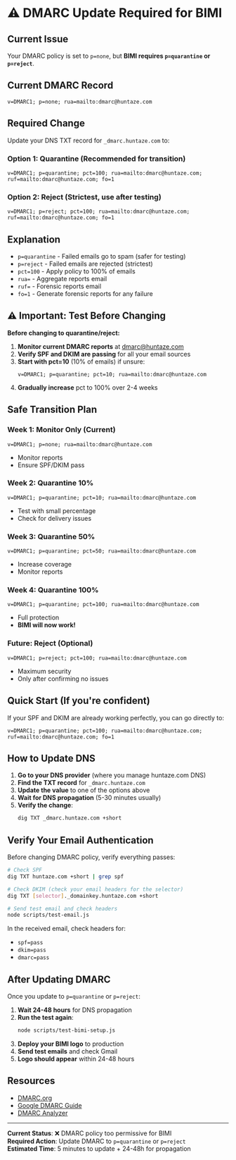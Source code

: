 # ⚠️ DMARC Update Required for BIMI

## Current Issue

Your DMARC policy is set to `p=none`, but **BIMI requires `p=quarantine` or `p=reject`**.

## Current DMARC Record

```
v=DMARC1; p=none; rua=mailto:dmarc@huntaze.com
```

## Required Change

Update your DNS TXT record for `_dmarc.huntaze.com` to:

### Option 1: Quarantine (Recommended for transition)
```
v=DMARC1; p=quarantine; pct=100; rua=mailto:dmarc@huntaze.com; ruf=mailto:dmarc@huntaze.com; fo=1
```

### Option 2: Reject (Strictest, use after testing)
```
v=DMARC1; p=reject; pct=100; rua=mailto:dmarc@huntaze.com; ruf=mailto:dmarc@huntaze.com; fo=1
```

## Explanation

- `p=quarantine` - Failed emails go to spam (safer for testing)
- `p=reject` - Failed emails are rejected (strictest)
- `pct=100` - Apply policy to 100% of emails
- `rua=` - Aggregate reports email
- `ruf=` - Forensic reports email
- `fo=1` - Generate forensic reports for any failure

## ⚠️ Important: Test Before Changing

**Before changing to quarantine/reject:**

1. **Monitor current DMARC reports** at dmarc@huntaze.com
2. **Verify SPF and DKIM are passing** for all your email sources
3. **Start with pct=10** (10% of emails) if unsure:
   ```
   v=DMARC1; p=quarantine; pct=10; rua=mailto:dmarc@huntaze.com
   ```
4. **Gradually increase** pct to 100% over 2-4 weeks

## Safe Transition Plan

### Week 1: Monitor Only (Current)
```
v=DMARC1; p=none; rua=mailto:dmarc@huntaze.com
```
- Monitor reports
- Ensure SPF/DKIM pass

### Week 2: Quarantine 10%
```
v=DMARC1; p=quarantine; pct=10; rua=mailto:dmarc@huntaze.com
```
- Test with small percentage
- Check for delivery issues

### Week 3: Quarantine 50%
```
v=DMARC1; p=quarantine; pct=50; rua=mailto:dmarc@huntaze.com
```
- Increase coverage
- Monitor reports

### Week 4: Quarantine 100%
```
v=DMARC1; p=quarantine; pct=100; rua=mailto:dmarc@huntaze.com
```
- Full protection
- **BIMI will now work!**

### Future: Reject (Optional)
```
v=DMARC1; p=reject; pct=100; rua=mailto:dmarc@huntaze.com
```
- Maximum security
- Only after confirming no issues

## Quick Start (If you're confident)

If your SPF and DKIM are already working perfectly, you can go directly to:

```
v=DMARC1; p=quarantine; pct=100; rua=mailto:dmarc@huntaze.com; ruf=mailto:dmarc@huntaze.com; fo=1
```

## How to Update DNS

1. **Go to your DNS provider** (where you manage huntaze.com DNS)
2. **Find the TXT record** for `_dmarc.huntaze.com`
3. **Update the value** to one of the options above
4. **Wait for DNS propagation** (5-30 minutes usually)
5. **Verify the change**:
   ```bash
   dig TXT _dmarc.huntaze.com +short
   ```

## Verify Your Email Authentication

Before changing DMARC policy, verify everything passes:

```bash
# Check SPF
dig TXT huntaze.com +short | grep spf

# Check DKIM (check your email headers for the selector)
dig TXT [selector]._domainkey.huntaze.com +short

# Send test email and check headers
node scripts/test-email.js
```

In the received email, check headers for:
- `spf=pass`
- `dkim=pass`
- `dmarc=pass`

## After Updating DMARC

Once you update to `p=quarantine` or `p=reject`:

1. **Wait 24-48 hours** for DNS propagation
2. **Run the test again**:
   ```bash
   node scripts/test-bimi-setup.js
   ```
3. **Deploy your BIMI logo** to production
4. **Send test emails** and check Gmail
5. **Logo should appear** within 24-48 hours

## Resources

- [DMARC.org](https://dmarc.org/)
- [Google DMARC Guide](https://support.google.com/a/answer/2466580)
- [DMARC Analyzer](https://www.dmarcanalyzer.com/)

---

**Current Status**: ❌ DMARC policy too permissive for BIMI  
**Required Action**: Update DMARC to `p=quarantine` or `p=reject`  
**Estimated Time**: 5 minutes to update + 24-48h for propagation
